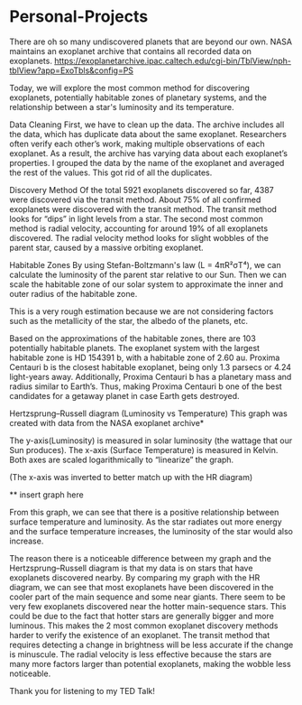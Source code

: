 # Personal-Projects
There are oh so many undiscovered planets that are beyond our own. NASA maintains an exoplanet archive that contains all recorded data on exoplanets.
https://exoplanetarchive.ipac.caltech.edu/cgi-bin/TblView/nph-tblView?app=ExoTbls&config=PS

Today, we will explore the most common method for discovering exoplanets, potentially habitable zones of planetary systems, and the relationship between a star's luminosity and its temperature. 

Data Cleaning
First, we have to clean up the data. The archive includes all the data, which has duplicate data about the same exoplanet. Researchers often verify each other’s work, making multiple observations of each exoplanet. As a result, the archive has varying data about each exoplanet’s properties. I grouped the data by the name of the exoplanet and averaged the rest of the values. This got rid of all the duplicates. 

Discovery Method
Of the total 5921 exoplanets discovered so far, 4387 were discovered via the transit method. About 75% of all confirmed exoplanets were discovered with the transit method. The transit method looks for “dips” in light levels from a star. The second most common method is radial velocity, accounting for around 19% of all exoplanets discovered. The radial velocity method looks for slight wobbles of the parent star, caused by a massive orbiting exoplanet.


Habitable Zones
By using Stefan-Boltzmann's law (L = 4πR²σT⁴), we can calculate the luminosity of the parent star relative to our Sun. Then we can scale the habitable zone of our solar system to approximate the inner and outer radius of the habitable zone. 


This is a very rough estimation because we are not considering factors such as the metallicity of the star, the albedo of the planets, etc. 


Based on the approximations of the habitable zones, there are 103 potentially habitable planets. The exoplanet system with the largest habitable zone is HD 154391 b, with a habitable zone of 2.60 au.  Proxima Centauri b is the closest habitable exoplanet, being only 1.3 parsecs or 4.24 light-years away. Additionally, Proxima Centauri b has a planetary mass and radius similar to Earth’s. Thus, making Proxima Centauri b one of the best candidates for a getaway planet in case Earth gets destroyed. 

Hertzsprung–Russell diagram (Luminosity vs Temperature)
This graph was created with data from the NASA exoplanet archive*

The y-axis(Luminosity) is measured in solar luminosity (the wattage that our Sun produces). The x-axis (Surface Temperature) is measured in Kelvin. Both axes are scaled logarithmically to “linearize” the graph. 

(The x-axis was inverted to better match up with the HR diagram)

** insert graph here


From this graph, we can see that there is a positive relationship between surface temperature and luminosity. As the star radiates out more energy and the surface temperature increases, the luminosity of the star would also increase. 

The reason there is a noticeable difference between my graph and the Hertzsprung–Russell diagram is that my data is on stars that have exoplanets discovered nearby. By comparing my graph with the HR diagram, we can see that most exoplanets have been discovered in the cooler part of the main sequence and some near giants. There seem to be very few exoplanets discovered near the hotter main-sequence stars. This could be due to the fact that hotter stars are generally bigger and more luminous. This makes the 2 most common exoplanet discovery methods harder to verify the existence of an exoplanet. The transit method that requires detecting a change in brightness will be less accurate if the change is minuscule. The radial velocity is less effective because the stars are many more factors larger than potential exoplanets, making the wobble less noticeable. 

Thank you for listening to my TED Talk! 
